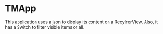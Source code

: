 # TMApp

This application uses a json to display its content on a RecylcerView. Also, it has a Switch to filter visible items or all.
